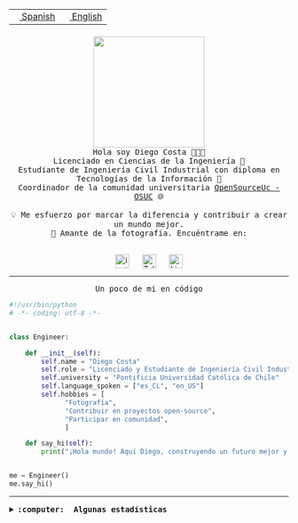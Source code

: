 <table border="0"  align="right">
 <tr><td><a href="README.md"><img src="https://upload.wikimedia.org/wikipedia/commons/thumb/8/89/Bandera_de_Espa%C3%B1a.svg/1200px-Bandera_de_Espa%C3%B1a.svg.png" height="10"> Spanish</a></td>
 <td><a href="README.en.md"><img src="https://upload.wikimedia.org/wikipedia/commons/a/a4/Flag_of_the_United_States.svg" height="10"> English</a></td></tr>
</table><br><br><br>

<p align="center">
  <img src="https://github.com/diegocostares/diegocostares/blob/main/Images/aaa2.gif?raw=true" height="200px" weight="200px">
  <br><samp>
    Hola soy Diego Costa 👨🏻‍💻<br>
    Licenciado en Ciencias de la Ingeniería 🤖<br>
    Estudiante de Ingeniería Civil Industrial con diploma en Tecnologías de la Información 🧠<br>
    Coordinador de la comunidad universitaria <a href="https://github.com/open-source-uc">OpenSourceUc - OSUC</a> 🌐<br>
  <br>
    💡 Me esfuerzo por marcar la diferencia y contribuir a crear un mundo mejor.<br>
    📸 Amante de la fotografía. Encuéntrame en: <br>
  <br></samp>
</p>

<p align="center">
   <a href="https://instagram.com/diegocosta_no" target="blank">
      <img align="center" src="https://cdn.jsdelivr.net/npm/simple-icons@3.0.1/icons/instagram.svg" alt="instagram" height="25px" width="25px" />
      &#8203;
   </a>
   &nbsp; &nbsp; &nbsp;
   <a href="https://t.me/diegocosta_no" target="blank">
      <img align="center" alt="Telegram" width="25px" src="https://icons-for-free.com/iconfiles/png/512/Telegram-1324888767380505522.png" />
      &#8203;
   </a>
   &nbsp; &nbsp; &nbsp;
   <a href="https://www.linkedin.com/in/diegocostar/" target="blank">
      <img align="center" alt="LinkedIn" width="25px" src="https://img.icons8.com/metro/452/linkedin.png" />
      &#8203;
   </a>
</p>

---

<p align="center"><front size="25"><samp>Un poco de mi en código</samp></front></p>

```python
#!/usr/bin/python
# -*- coding: utf-8 -*-


class Engineer:

    def __init__(self):
        self.name = "Diego Costa"
        self.role = "Licenciado y Estudiante de Ingeniería Civil Industrial"
        self.university = "Pontificia Universidad Católica de Chile"
        self.language_spoken = ["es_CL", "en_US"]
        self.hobbies = [
              "Fotografía",
              "Contribuir en proyectos open-source",
              "Participar en comunidad",
              ]

    def say_hi(self):
        print("¡Hola mundo! Aquí Diego, construyendo un futuro mejor y cambiando el mundo.")


me = Engineer()
me.say_hi()
```

---

<details>
  <summary><b><samp>:computer: &nbsp;Algunas estadísticas</samp></b></summary>
  <br/></p>

<!--START_SECTION:waka-->
![Code Time](http://img.shields.io/badge/Code%20Time-1%2C514%20hrs%2024%20mins-blue)

📅 **Soy más productivo los Viernes** 

```text
Lunes                    2526 commits        ██████░░░░░░░░░░░░░░░░░░░   23.37 % 
Martes                   322 commits         █░░░░░░░░░░░░░░░░░░░░░░░░   02.98 % 
Miércoles                930 commits         ██░░░░░░░░░░░░░░░░░░░░░░░   08.61 % 
Jueves                   467 commits         █░░░░░░░░░░░░░░░░░░░░░░░░   04.32 % 
Viernes                  5096 commits        ████████████░░░░░░░░░░░░░   47.15 % 
Sábado                   970 commits         ██░░░░░░░░░░░░░░░░░░░░░░░   08.98 % 
Domingo                  496 commits         █░░░░░░░░░░░░░░░░░░░░░░░░   04.59 % 
```


📊 **Esta semana me dediqué a** 

```text
🐱‍💻 Proyectos: 
buk-webapp               4 hrs 32 mins       ████████████████████████░   94.27 % 
Actividades testing 2024-11 mins             █░░░░░░░░░░░░░░░░░░░░░░░░   03.91 % 
Actividades-testing-2024-5 mins              ░░░░░░░░░░░░░░░░░░░░░░░░░   01.82 % 
```


 Last Updated on 20/03/2024 19:44:30 UTC
<!--END_SECTION:waka-->

<p align="center"> <img src="https://github-readme-stats.vercel.app/api?username=diegocostares&show_icons=true&theme=ayu-mirage" alt="abhisheknaiidu" /></p>

</details>

